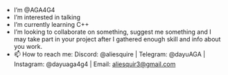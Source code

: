 -  I’m @AGA4G4
-  I’m interested in talking
-  I’m currently learning C++
-  I’m looking to collaborate on something, suggest me something and I may take part in your project after I gathered enough skill and info about you work.
- 📫 How to reach me: Discord: @aliesquire | Telegram: @dayuAGA | Instagram: @dayuaga4g4 | Email: aliesquir3@gmail.com

<!---
AGA4G4/AGA4G4 is a ✨ special ✨ repository because its `README.md` (this file) appears on your GitHub profile.
You can click the Preview link to take a look at your changes.
--->
